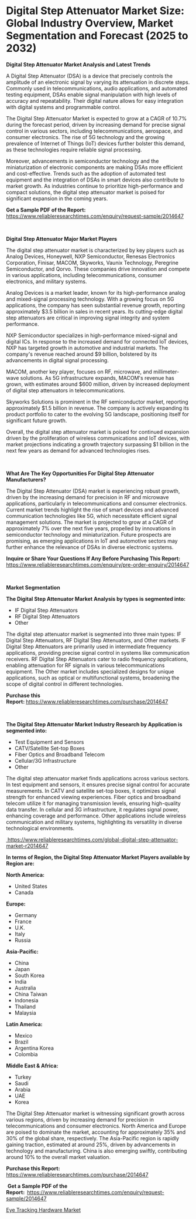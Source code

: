 <p><h1>Digital Step Attenuator Market Size: Global Industry Overview, Market Segmentation and Forecast (2025 to 2032)</h1></p><p><strong>Digital Step Attenuator Market Analysis and Latest Trends</strong></p>
<p><p>A Digital Step Attenuator (DSA) is a device that precisely controls the amplitude of an electronic signal by varying its attenuation in discrete steps. Commonly used in telecommunications, audio applications, and automated testing equipment, DSAs enable signal manipulation with high levels of accuracy and repeatability. Their digital nature allows for easy integration with digital systems and programmable control.</p><p>The Digital Step Attenuator Market is expected to grow at a CAGR of 10.7% during the forecast period, driven by increasing demand for precise signal control in various sectors, including telecommunications, aerospace, and consumer electronics. The rise of 5G technology and the growing prevalence of Internet of Things (IoT) devices further bolster this demand, as these technologies require reliable signal processing. </p><p>Moreover, advancements in semiconductor technology and the miniaturization of electronic components are making DSAs more efficient and cost-effective. Trends such as the adoption of automated test equipment and the integration of DSAs in smart devices also contribute to market growth. As industries continue to prioritize high-performance and compact solutions, the digital step attenuator market is poised for significant expansion in the coming years.</p></p>
<p><strong>Get a Sample PDF of the Report:&nbsp;</strong> <a href="https://www.reliableresearchtimes.com/enquiry/request-sample/2014647?utm_campaign=3030&utm_medium=2&utm_source=Github&utm_content=ia&utm_term=06042025&utm_id=digital-step-attenuator">https://www.reliableresearchtimes.com/enquiry/request-sample/2014647</a></p>
<p>&nbsp;</p>
<p><strong>Digital Step Attenuator Major Market Players</strong></p>
<p><p>The digital step attenuator market is characterized by key players such as Analog Devices, Honeywell, NXP Semiconductor, Renesas Electronics Corporation, Finisar, MACOM, Skyworks, Vaunix Technology, Peregrine Semiconductor, and Qorvo. These companies drive innovation and compete in various applications, including telecommunications, consumer electronics, and military systems.</p><p>Analog Devices is a market leader, known for its high-performance analog and mixed-signal processing technology. With a growing focus on 5G applications, the company has seen substantial revenue growth, reporting approximately $3.5 billion in sales in recent years. Its cutting-edge digital step attenuators are critical in improving signal integrity and system performance.</p><p>NXP Semiconductor specializes in high-performance mixed-signal and digital ICs. In response to the increased demand for connected IoT devices, NXP has targeted growth in automotive and industrial markets. The company's revenue reached around $9 billion, bolstered by its advancements in digital signal processing.</p><p>MACOM, another key player, focuses on RF, microwave, and millimeter-wave solutions. As 5G infrastructure expands, MACOM's revenue has grown, with estimates around $600 million, driven by increased deployment of digital step attenuators in telecommunications.</p><p>Skyworks Solutions is prominent in the RF semiconductor market, reporting approximately $1.5 billion in revenue. The company is actively expanding its product portfolio to cater to the evolving 5G landscape, positioning itself for significant future growth.</p><p>Overall, the digital step attenuator market is poised for continued expansion driven by the proliferation of wireless communications and IoT devices, with market projections indicating a growth trajectory surpassing $1 billion in the next few years as demand for advanced technologies rises.</p></p>
<p>&nbsp;</p>
<p><strong>What Are The Key Opportunities For Digital Step Attenuator Manufacturers?</strong></p>
<p><p>The Digital Step Attenuator (DSA) market is experiencing robust growth, driven by the increasing demand for precision in RF and microwave applications, particularly in telecommunications and consumer electronics. Current market trends highlight the rise of smart devices and advanced communication technologies like 5G, which necessitate efficient signal management solutions. The market is projected to grow at a CAGR of approximately 7% over the next five years, propelled by innovations in semiconductor technology and miniaturization. Future prospects are promising, as emerging applications in IoT and automotive sectors may further enhance the relevance of DSAs in diverse electronic systems.</p></p>
<p><strong>Inquire or Share Your Questions If Any Before Purchasing This Report:</strong> <a href="https://www.reliableresearchtimes.com/enquiry/pre-order-enquiry/2014647?utm_campaign=3030&utm_medium=2&utm_source=Github&utm_content=ia&utm_term=06042025&utm_id=digital-step-attenuator">https://www.reliableresearchtimes.com/enquiry/pre-order-enquiry/2014647</a></p>
<p>&nbsp;</p>
<p><strong>Market Segmentation</strong></p>
<p><strong>The Digital Step Attenuator Market Analysis by types is segmented into:</strong></p>
<p><ul><li>IF Digital Step Attenuators</li><li>RF Digital Step Attenuators</li><li>Other</li></ul></p>
<p><p>The digital step attenuator market is segmented into three main types: IF Digital Step Attenuators, RF Digital Step Attenuators, and Other markets. IF Digital Step Attenuators are primarily used in intermediate frequency applications, providing precise signal control in systems like communication receivers. RF Digital Step Attenuators cater to radio frequency applications, enabling attenuation for RF signals in various telecommunications equipment. The Other market includes specialized designs for unique applications, such as optical or multifunctional systems, broadening the scope of digital control in different technologies.</p></p>
<p><strong>Purchase this Report:&nbsp;</strong><a href="https://www.reliableresearchtimes.com/purchase/2014647?utm_campaign=3030&utm_medium=2&utm_source=Github&utm_content=ia&utm_term=06042025&utm_id=digital-step-attenuator">https://www.reliableresearchtimes.com/purchase/2014647</a></p>
<p>&nbsp;</p>
<p><strong>The Digital Step Attenuator Market Industry Research by Application is segmented into:</strong></p>
<p><ul><li>Test Equipment and Sensors</li><li>CATV/Satellite Set-top Boxes</li><li>Fiber Optics and Broadband Telecom</li><li>Cellular/3G Infrastructure</li><li>Other</li></ul></p>
<p><p>The digital step attenuator market finds applications across various sectors. In test equipment and sensors, it ensures precise signal control for accurate measurements. In CATV and satellite set-top boxes, it optimizes signal strength for enhanced viewing experiences. Fiber optics and broadband telecom utilize it for managing transmission levels, ensuring high-quality data transfer. In cellular and 3G infrastructure, it regulates signal power, enhancing coverage and performance. Other applications include wireless communication and military systems, highlighting its versatility in diverse technological environments.</p></p>
<p><a href="https://www.reliableresearchtimes.com/global-digital-step-attenuator-market-r2014647?utm_campaign=3030&utm_medium=2&utm_source=Github&utm_content=ia&utm_term=06042025&utm_id=digital-step-attenuator">&nbsp;https://www.reliableresearchtimes.com/global-digital-step-attenuator-market-r2014647</a></p>
<p><strong>In terms of Region, the Digital Step Attenuator Market Players available by Region are:</strong></p>
<p>
    <p> <strong> North America: </strong>
        <ul>
            <li>United States</li>
            <li>Canada</li>
        </ul>
        </p> 
    <p> <strong> Europe: </strong>
        <ul>
            <li>Germany</li>
            <li>France</li>
            <li>U.K.</li>
            <li>Italy</li>
            <li>Russia</li>
        </ul>
        </p> 
    <p> <strong> Asia-Pacific: </strong>
        <ul>
            <li>China</li>
            <li>Japan</li>
            <li>South Korea</li>
            <li>India</li>
            <li>Australia</li>
            <li>China Taiwan</li>
            <li>Indonesia</li>
            <li>Thailand</li>
            <li>Malaysia</li>
        </ul>
        </p> 
    <p> <strong> Latin America: </strong>
        <ul>
            <li>Mexico</li>
            <li>Brazil</li>
            <li>Argentina Korea</li>
            <li>Colombia</li>
        </ul>
        </p> 
    <p> <strong> Middle East & Africa: </strong>
        <ul>
            <li>Turkey</li>
            <li>Saudi</li>
            <li>Arabia</li>
            <li>UAE</li>
            <li>Korea</li>
        </ul>
    </p>
    </p>
<p><p>The Digital Step Attenuator market is witnessing significant growth across various regions, driven by increasing demand for precision in telecommunications and consumer electronics. North America and Europe are poised to dominate the market, accounting for approximately 35% and 30% of the global share, respectively. The Asia-Pacific region is rapidly gaining traction, estimated at around 25%, driven by advancements in technology and manufacturing. China is also emerging swiftly, contributing around 10% to the overall market valuation.</p></p>
<p><strong>Purchase this Report: </strong><a href="https://www.reliableresearchtimes.com/purchase/2014647?utm_campaign=3030&utm_medium=2&utm_source=Github&utm_content=ia&utm_term=06042025&utm_id=digital-step-attenuator">https://www.reliableresearchtimes.com/purchase/2014647</a></p>
<p>&nbsp;<strong>Get a Sample PDF of the Report:&nbsp;&nbsp;</strong><a href="https://www.reliableresearchtimes.com/enquiry/request-sample/2014647?utm_campaign=3030&utm_medium=2&utm_source=Github&utm_content=ia&utm_term=06042025&utm_id=digital-step-attenuator">https://www.reliableresearchtimes.com/enquiry/request-sample/2014647</a></p>
<p><strong></strong></p>
<p><p><a href="https://github.com/supicweg/Market-Research-Report-List-1/blob/main/eye-tracking-hardware-market.md?utm_campaign=3030&utm_medium=2&utm_source=Github&utm_content=ia&utm_term=06042025&utm_id=digital-step-attenuator">Eye Tracking Hardware Market</a></p></p>